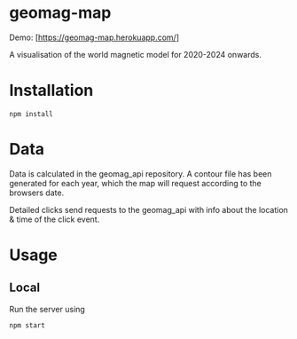 geomag-map
=====

Demo: [https://geomag-map.herokuapp.com/]

A visualisation of the world magnetic model for 2020-2024 onwards.

# Installation 
```
npm install 
```

# Data
Data is calculated in the geomag_api repository. A contour file has been generated for each year, which the map will request according to the browsers date.

Detailed clicks send requests to the geomag_api with info about the location & time of the click event. 

# Usage

## Local 
Run the server using
```
npm start 
```
